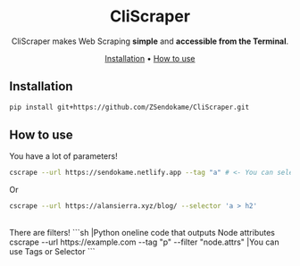 <div align="center">

# CliScraper

CliScraper makes Web Scraping **simple** and **accessible from the Terminal**.<br>

[Installation](#Installation) •
[How to use](#How-to-use)
</div>

## Installation
```sh
pip install git+https://github.com/ZSendokame/CliScraper.git
```

## How to use
You have a lot of parameters!
```sh
cscrape --url https://sendokame.netlify.app --tag "a" # <- You can select the attributes of BS4. 
```
Or
```sh
cscrape --url https://alansierra.xyz/blog/ --selector 'a > h2'
```
<br>
There are filters!
```sh                                        |Python oneline code that outputs Node attributes
cscrape --url https://example.com --tag "p" --filter "node.attrs"
                                   |You can use Tags or Selector
```